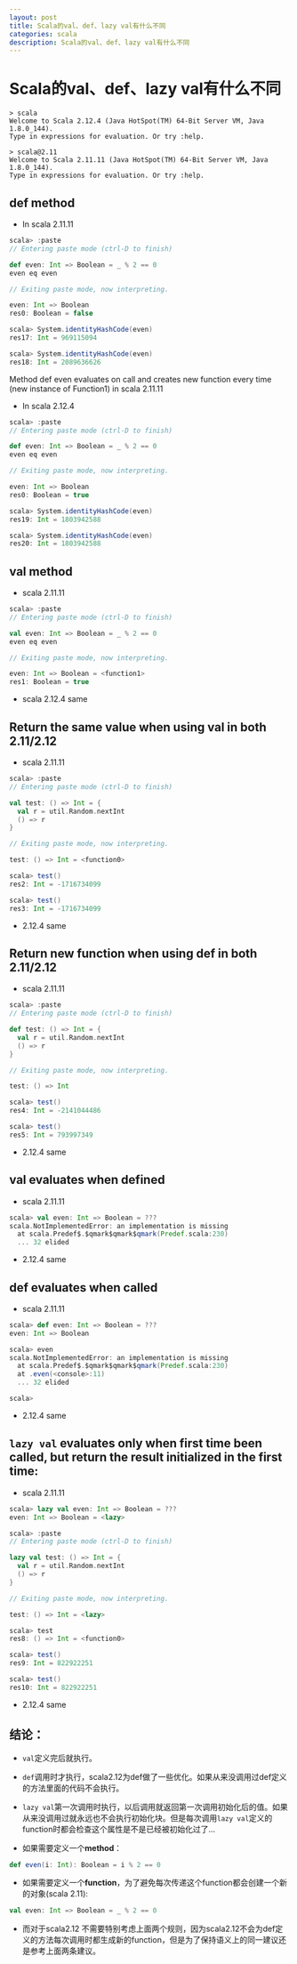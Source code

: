 ```yaml
---
layout: post
title: Scala的val、def、lazy val有什么不同
categories: scala
description: Scala的val、def、lazy val有什么不同
---
```


# Scala的val、def、lazy val有什么不同

```
> scala     
Welcome to Scala 2.12.4 (Java HotSpot(TM) 64-Bit Server VM, Java 1.8.0_144).
Type in expressions for evaluation. Or try :help.
```

```
> scala@2.11
Welcome to Scala 2.11.11 (Java HotSpot(TM) 64-Bit Server VM, Java 1.8.0_144).
Type in expressions for evaluation. Or try :help.
```

## def method

* In scala 2.11.11

```scala
scala> :paste
// Entering paste mode (ctrl-D to finish)

def even: Int => Boolean = _ % 2 == 0
even eq even

// Exiting paste mode, now interpreting.

even: Int => Boolean
res0: Boolean = false

scala> System.identityHashCode(even)
res17: Int = 969115094

scala> System.identityHashCode(even)
res18: Int = 2089636626
```

Method def even evaluates on call and creates new function every time (new instance of Function1) in scala 2.11.11

* In scala 2.12.4

```scala
scala> :paste
// Entering paste mode (ctrl-D to finish)

def even: Int => Boolean = _ % 2 == 0
even eq even

// Exiting paste mode, now interpreting.

even: Int => Boolean
res0: Boolean = true

scala> System.identityHashCode(even)
res19: Int = 1803942588

scala> System.identityHashCode(even)
res20: Int = 1803942588
```

## val method

* scala 2.11.11

```scala
scala> :paste
// Entering paste mode (ctrl-D to finish)

val even: Int => Boolean = _ % 2 == 0
even eq even

// Exiting paste mode, now interpreting.

even: Int => Boolean = <function1>
res1: Boolean = true
```

* scala 2.12.4 same

## Return the same value when using val in both 2.11/2.12

* scala 2.11.11

```scala
scala> :paste
// Entering paste mode (ctrl-D to finish)

val test: () => Int = {
  val r = util.Random.nextInt
  () => r
}

// Exiting paste mode, now interpreting.

test: () => Int = <function0>

scala> test()
res2: Int = -1716734099

scala> test()
res3: Int = -1716734099
```

* 2.12.4 same

## Return new function when using def in both 2.11/2.12

* scala 2.11.11

```scala
scala> :paste
// Entering paste mode (ctrl-D to finish)

def test: () => Int = {
  val r = util.Random.nextInt
  () => r
}

// Exiting paste mode, now interpreting.

test: () => Int

scala> test()
res4: Int = -2141044486

scala> test()
res5: Int = 793997349
```

* 2.12.4 same

## val evaluates when defined

* scala 2.11.11

```scala
scala> val even: Int => Boolean = ???
scala.NotImplementedError: an implementation is missing
  at scala.Predef$.$qmark$qmark$qmark(Predef.scala:230)
  ... 32 elided
```

* 2.12.4 same


## def evaluates when called

* scala 2.11.11

```scala
scala> def even: Int => Boolean = ???
even: Int => Boolean

scala> even
scala.NotImplementedError: an implementation is missing
  at scala.Predef$.$qmark$qmark$qmark(Predef.scala:230)
  at .even(<console>:11)
  ... 32 elided

scala> 
```

* 2.12.4 same


## `lazy val` evaluates only when first time been called, but return the result initialized in the first time:

* scala 2.11.11

```scala
scala> lazy val even: Int => Boolean = ???
even: Int => Boolean = <lazy>
```

```scala
scala> :paste
// Entering paste mode (ctrl-D to finish)

lazy val test: () => Int = {
  val r = util.Random.nextInt
  () => r
}

// Exiting paste mode, now interpreting.

test: () => Int = <lazy>

scala> test
res8: () => Int = <function0>

scala> test()
res9: Int = 822922251

scala> test()
res10: Int = 822922251
```

* 2.12.4 same

## 结论：

* `val`定义完后就执行。

* `def`调用时才执行，scala2.12为def做了一些优化。如果从来没调用过def定义的方法里面的代码不会执行。

* `lazy val`第一次调用时执行，以后调用就返回第一次调用初始化后的值。如果从来没调用过就永远也不会执行初始化块。但是每次调用`lazy val`定义的function时都会检查这个属性是不是已经被初始化过了...

* 如果需要定义一个**method**：

```scala
def even(i: Int): Boolean = i % 2 == 0
```

* 如果需要定义一个**function**，为了避免每次传递这个function都会创建一个新的对象(scala 2.11):

```scala
val even: Int => Boolean = _ % 2 == 0
```

* 而对于scala2.12 不需要特别考虑上面两个规则，因为scala2.12不会为def定义的方法每次调用时都生成新的function，但是为了保持语义上的同一建议还是参考上面两条建议。